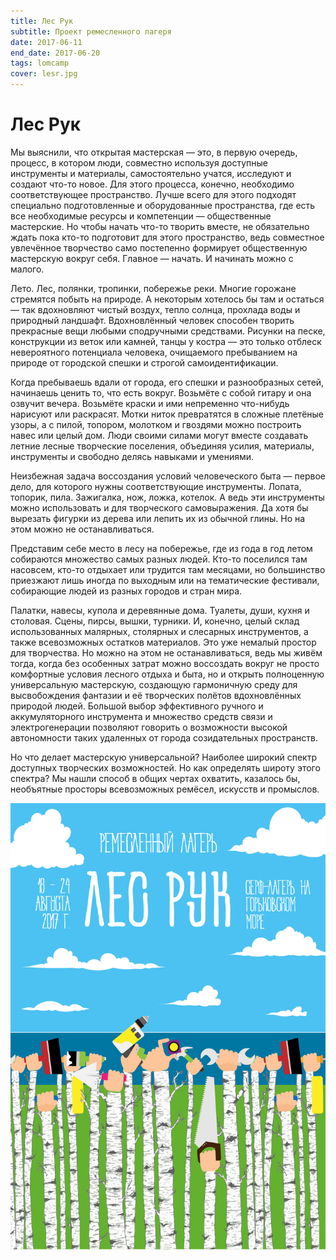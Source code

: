 ```yaml
---
title: Лес Рук
subtitle: Проект ремесленного лагеря
date: 2017-06-11
end_date: 2017-06-20
tags: lomcamp
cover: lesr.jpg
---
```


# Лес Рук

Мы выяснили, что открытая мастерская — это, в первую очередь, процесс, в котором люди, совместно используя доступные инструменты и материалы, самостоятельно учатся, исследуют и создают что-то новое. Для этого процесса, конечно, необходимо соответствующее пространство. Лучше всего для этого подходят специально подготовленные и оборудованные пространства, где есть все необходимые ресурсы и компетенции — общественные мастерские. Но чтобы начать что-то творить вместе, не обязательно ждать пока кто-то подготовит для этого пространство, ведь совместное увлечённое творчество само постепенно формирует общественную мастерскую вокруг себя. Главное — начать. И начинать можно с малого.

Лето. Лес, полянки, тропинки, побережье реки. Многие горожане стремятся побыть на природе. А некоторым хотелось бы там и остаться — так вдохновляют чистый воздух, тепло солнца, прохлада воды и природный ландшафт. Вдохновлённый человек способен творить прекрасные вещи любыми сподручными средствами. Рисунки на песке, конструкции из веток или камней, танцы у костра — это только отблеск невероятного потенциала человека, очищаемого пребыванием на природе от городской спешки и строгой самоидентификации.

Когда пребываешь вдали от города, его спешки и разнообразных сетей, начинаешь ценить то, что есть вокруг. Возьмёте с собой гитару и она озвучит вечера. Возьмёте краски и ими непременно что-нибудь нарисуют или раскрасят. Мотки ниток превратятся в сложные плетёные узоры, а с пилой, топором, молотком и гвоздями можно построить навес или целый дом. Люди своими силами могут вместе создавать летние лесные творческие поселения, объединяя усилия, материалы, инструменты и свободно делясь навыками и умениями.

Неизбежная задача воссоздания условий человеческого быта — первое дело, для которого нужны соответствующие инструменты. Лопата, топорик, пила. Зажигалка, нож, ложка, котелок. А ведь эти инструменты можно использовать и для творческого самовыражения. Да хотя бы вырезать фигурки из дерева или лепить их из обычной глины. Но на этом можно не останавливаться.

Представим себе место в лесу на побережье, где из года в год летом собираются множество самых разных людей. Кто-то поселился там насовсем, кто-то отдыхает или трудится там месяцами, но большинство приезжают лишь иногда по выходным или на тематические фестивали, собирающие людей из разных городов и стран мира.

Палатки, навесы, купола и деревянные дома. Туалеты, души, кухня и столовая. Сцены, пирсы, вышки, турники. И, конечно, целый склад использованных малярных, столярных и слесарных инструментов, а также всевозможных остатков материалов. Это уже немалый простор для творчества. Но можно на этом не останавливаться, ведь мы живём тогда, когда без особенных затрат можно воссоздать вокруг не просто комфортные условия лесного отдыха и быта, но и открыть полноценную универсальную мастерскую, создающую гармоничную среду для высвобождения фантазии и её творческих полётов вдохновлённых природой людей. Большой выбор эффективного ручного и аккумуляторного инструмента и множество средств связи и электрогенерации позволяют говорить о возможности высокой автономности таких удаленных от города созидательных пространств.

Но что делает мастерскую универсальной? Наиболее широкий спектр доступных творческих возможностей. Но как определять широту этого спектра? Мы нашли способ в общих чертах охватить, казалось бы, необъятные просторы всевозможных ремёсел, искусств и промыслов.

![](./poster.jpg)
